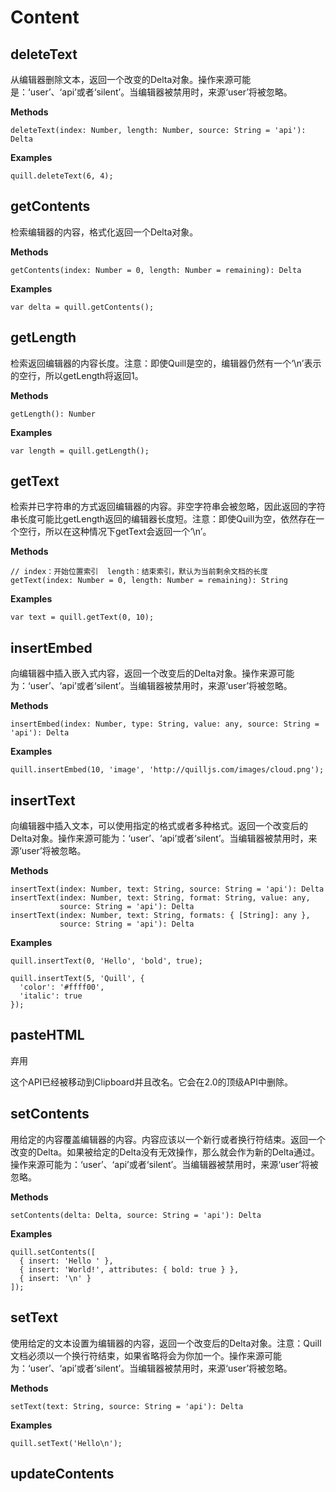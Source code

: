# Content

## deleteText

从编辑器删除文本，返回一个改变的Delta对象。操作来源可能是：‘user’、‘api’或者‘silent’。当编辑器被禁用时，来源‘user’将被忽略。

**Methods**

```
deleteText(index: Number, length: Number, source: String = 'api'): Delta
```

**Examples**

```
quill.deleteText(6, 4);
```

## getContents

检索编辑器的内容，格式化返回一个Delta对象。

**Methods**

```
getContents(index: Number = 0, length: Number = remaining): Delta
```

**Examples**

```
var delta = quill.getContents();
```

## getLength

检索返回编辑器的内容长度。注意：即使Quill是空的，编辑器仍然有一个‘\n’表示的空行，所以getLength将返回1。

**Methods**

```
getLength(): Number
```

**Examples**

```
var length = quill.getLength();
```

## getText

检索并已字符串的方式返回编辑器的内容。非空字符串会被忽略，因此返回的字符串长度可能比getLength返回的编辑器长度短。注意：即使Quill为空，依然存在一个空行，所以在这种情况下getText会返回一个‘\n’。

**Methods**

```
// index：开始位置索引  length：结束索引，默认为当前剩余文档的长度
getText(index: Number = 0, length: Number = remaining): String
```

**Examples**

```
var text = quill.getText(0, 10);
```

## insertEmbed

向编辑器中插入嵌入式内容，返回一个改变后的Delta对象。操作来源可能为：‘user’、‘api’或者‘silent’。当编辑器被禁用时，来源‘user’将被忽略。

**Methods**

```
insertEmbed(index: Number, type: String, value: any, source: String = 'api'): Delta
```

**Examples**

```
quill.insertEmbed(10, 'image', 'http://quilljs.com/images/cloud.png');
```

## insertText

向编辑器中插入文本，可以使用指定的格式或者多种格式。返回一个改变后的Delta对象。操作来源可能为：‘user’、‘api’或者‘silent’。当编辑器被禁用时，来源‘user’将被忽略。

**Methods**

```
insertText(index: Number, text: String, source: String = 'api'): Delta
insertText(index: Number, text: String, format: String, value: any,
           source: String = 'api'): Delta
insertText(index: Number, text: String, formats: { [String]: any },
           source: String = 'api'): Delta
```

**Examples**

```
quill.insertText(0, 'Hello', 'bold', true);

quill.insertText(5, 'Quill', {
  'color': '#ffff00',
  'italic': true
});
```

## pasteHTML

弃用

这个API已经被移动到Clipboard并且改名。它会在2.0的顶级API中删除。

## setContents

用给定的内容覆盖编辑器的内容。内容应该以一个新行或者换行符结束。返回一个改变的Delta。如果被给定的Delta没有无效操作，那么就会作为新的Delta通过。操作来源可能为：‘user’、‘api’或者‘silent’。当编辑器被禁用时，来源‘user’将被忽略。

**Methods**

```
setContents(delta: Delta, source: String = 'api'): Delta
```

**Examples**

```
quill.setContents([
  { insert: 'Hello ' },
  { insert: 'World!', attributes: { bold: true } },
  { insert: '\n' }
]);
```

## setText

使用给定的文本设置为编辑器的内容，返回一个改变后的Delta对象。注意：Quill文档必须以一个换行符结束，如果省略将会为你加一个。操作来源可能为：‘user’、‘api’或者‘silent’。当编辑器被禁用时，来源‘user’将被忽略。

**Methods**

```
setText(text: String, source: String = 'api'): Delta
```

**Examples**

```
quill.setText('Hello\n');
```

## updateContents







